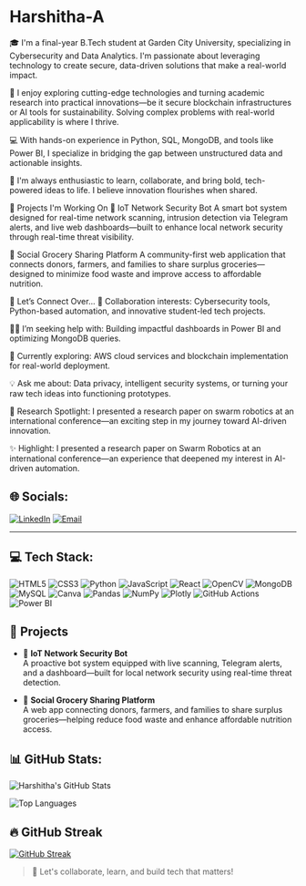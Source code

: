 # Harshitha-A
🎓 I'm a final-year B.Tech student at Garden City University, specializing in Cybersecurity and Data Analytics. I'm passionate about leveraging technology to create secure, data-driven solutions that make a real-world impact.

🚀 I enjoy exploring cutting-edge technologies and turning academic research into practical innovations—be it secure blockchain infrastructures or AI tools for sustainability. Solving complex problems with real-world applicability is where I thrive.

💻 With hands-on experience in Python, SQL, MongoDB, and tools like Power BI, I specialize in bridging the gap between unstructured data and actionable insights.

🤝 I'm always enthusiastic to learn, collaborate, and bring bold, tech-powered ideas to life. I believe innovation flourishes when shared.

🔧 Projects I'm Working On
🤖 IoT Network Security Bot
A smart bot system designed for real-time network scanning, intrusion detection via Telegram alerts, and live web dashboards—built to enhance local network security through real-time threat visibility.

🛒 Social Grocery Sharing Platform
A community-first web application that connects donors, farmers, and families to share surplus groceries—designed to minimize food waste and improve access to affordable nutrition.

💬 Let’s Connect Over...
🤝 Collaboration interests:
Cybersecurity tools, Python-based automation, and innovative student-led tech projects.

🙋‍♀️ I’m seeking help with:
Building impactful dashboards in Power BI and optimizing MongoDB queries.

🌱 Currently exploring:
AWS cloud services and blockchain implementation for real-world deployment.

💡 Ask me about:
Data privacy, intelligent security systems, or turning your raw tech ideas into functioning prototypes.

🔬 Research Spotlight: 
I presented a research paper on swarm robotics at an international conference—an exciting step in my journey toward AI-driven innovation.

✨ Highlight:
I presented a research paper on Swarm Robotics at an international conference—an experience that deepened my interest in AI-driven automation.





## 🌐 Socials:

[![LinkedIn](https://img.shields.io/badge/LinkedIn-blue?style=for-the-badge&logo=linkedin)]((https://img.shields.io/badge/LinkedIn-blue?style=for-the-badge&logo=linkedin)](https://www.linkedin.com/in/harshitha-a-354a7325a?utm_source=share&utm_campaign=share_via&utm_content=profile&utm_medium=android_app)/)
[![Email](https://img.shields.io/badge/Gmail-red?style=for-the-badge&logo=gmail)](mailto:aharshitha89@gmail.com)

---

## 💻 Tech Stack:

![HTML5](https://img.shields.io/badge/HTML5-E34F26?style=for-the-badge&logo=html5)
![CSS3](https://img.shields.io/badge/CSS3-1572B6?style=for-the-badge&logo=css3)
![Python](https://img.shields.io/badge/Python-3776AB?style=for-the-badge&logo=python)
![JavaScript](https://img.shields.io/badge/JavaScript-F7DF1E?style=for-the-badge&logo=javascript)
![React](https://img.shields.io/badge/React-20232A?style=for-the-badge&logo=react)
![OpenCV](https://img.shields.io/badge/OpenCV-5C3EE8?style=for-the-badge&logo=opencv)
![MongoDB](https://img.shields.io/badge/MongoDB-47A248?style=for-the-badge&logo=mongodb)
![MySQL](https://img.shields.io/badge/MySQL-00758F?style=for-the-badge&logo=mysql)
![Canva](https://img.shields.io/badge/Canva-00C4CC?style=for-the-badge&logo=canva)
![Pandas](https://img.shields.io/badge/Pandas-150458?style=for-the-badge&logo=pandas)
![NumPy](https://img.shields.io/badge/Numpy-013243?style=for-the-badge&logo=numpy)
![Plotly](https://img.shields.io/badge/Plotly-3F4F75?style=for-the-badge&logo=plotly)
![GitHub Actions](https://img.shields.io/badge/GitHub_Actions-2088FF?style=for-the-badge&logo=github-actions)
![Power BI](https://img.shields.io/badge/PowerBI-F2C811?style=for-the-badge&logo=powerbi)



## 📌 Projects

- 🤖 **IoT Network Security Bot**  
A proactive bot system equipped with live scanning, Telegram alerts, and a dashboard—built for local network security using real-time threat detection.

- 🛒 **Social Grocery Sharing Platform**  
A web app connecting donors, farmers, and families to share surplus groceries—helping reduce food waste and enhance affordable nutrition access.



## 📊 GitHub Stats:

![Harshitha's GitHub Stats](https://github-readme-stats.vercel.app/api?username=HarshithaA&show_icons=true&theme=radical)

![Top Languages](https://github-readme-stats.vercel.app/api/top-langs/?username=HarshithaA&layout=compact&theme=radical)



## 🔥 GitHub Streak

[![GitHub Streak](https://github-readme-streak-stats.herokuapp.com?user=HarshithaA&theme=radical)](https://git.io/streak-stats)



> 🚀 Let's collaborate, learn, and build tech that matters!
